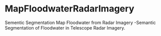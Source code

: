 # MapFloodwaterRadarImagery
Sementic Segmentation Map Floodwater from Radar Imagery
    -Semantic Segmentation of Floodwater in Telescope Radar Imagery.
